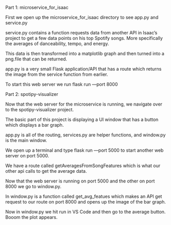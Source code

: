 Part 1: microservice_for_isaac

First we open up the microservice_for_isaac directory to see app.py and service.py

service.py contains a function requests data from another API in Isaac’s project to get a few data points on his top Spotify songs. More specifically the averages of danceability, tempo, and energy.

This data is then transformed into a matplotlib graph and then turned into a png.file that can be returned.

app.py is a very small Flask application/API that has a route which returns the image from the service function from earlier.

To start this web server we run flask run —port 8000

Part 2: spotipy-visualizer

Now that the web server for the microservice is running, we navigate over to the spotipy-visualizer project.

The basic part of this project is displaying a UI window that has a button which displays a bar graph.

app.py is all of the routing, services.py are helper functions, and window.py is the main window. 

We open up a terminal and type flask run —port 5000 to start another web server on port 5000.

We have a route called getAveragesFromSongFeatures which is what our other api calls to get the average data.

Now that the web server is running on port 5000 and the other on port 8000 we go to window.py.

In window.py is a function called get_avg_featues which makes an API get request to our route on port 8000 and opens up the image of the bar graph. 

Now in window.py we hit run in VS Code and then go to the average button. Booom the plot appears.